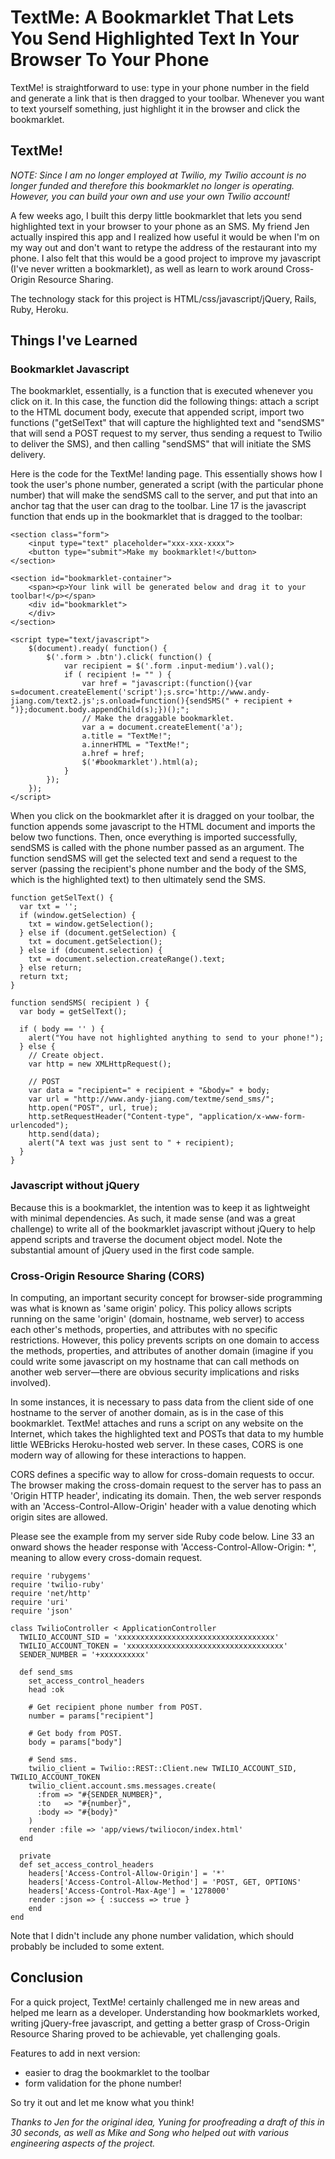 # TextMe: A Bookmarklet That Lets You Send Highlighted Text In Your Browser To Your Phone

TextMe! is straightforward to use: type in your phone number in the field and generate a link that is then dragged to your toolbar. Whenever you want to text yourself something, just highlight it in the browser and click the bookmarklet.

## TextMe!

*NOTE: Since I am no longer employed at Twilio, my Twilio account is no longer funded and therefore this bookmarklet no longer is operating. However, you can build your own and use your own Twilio account!*

A few weeks ago, I built this derpy little bookmarklet that lets you send highlighted text in your browser to your phone as an SMS. My friend Jen actually inspired this app and I realized how useful it would be when I'm on my way out and don't want to retype the address of the restaurant into my phone. I also felt that this would be a good project to improve my javascript (I've never written a bookmarklet), as well as learn to work around Cross-Origin Resource Sharing.

The technology stack for this project is HTML/css/javascript/jQuery, Rails, Ruby, Heroku.

## Things I've Learned

### Bookmarklet Javascript

The bookmarklet, essentially, is a function that is executed whenever you click on it. In this case, the function did the following things: attach a script to the HTML document body, execute that appended script, import two functions ("getSelText" that will capture the highlighted text and "sendSMS" that will send a POST request to my server, thus sending a request to Twilio to deliver the SMS), and then calling "sendSMS" that will initiate the SMS delivery.

Here is the code for the TextMe! landing page. This essentially shows how I took the user's phone number, generated a script (with the particular phone number) that will make the sendSMS call to the server, and put that into an anchor tag that the user can drag to the toolbar. Line 17 is the javascript function that ends up in the bookmarklet that is dragged to the toolbar:

```
<section class="form">
    <input type="text" placeholder="xxx-xxx-xxxx">
    <button type="submit">Make my bookmarklet!</button>
</section>

<section id="bookmarklet-container">
    <span><p>Your link will be generated below and drag it to your toolbar!</p></span>
    <div id="bookmarklet">
    </div>
</section>

<script type="text/javascript">
    $(document).ready( function() {
        $('.form > .btn').click( function() {
            var recipient = $('.form .input-medium').val();
            if ( recipient != "" ) {
                var href = "javascript:(function(){var s=document.createElement('script');s.src='http://www.andy-jiang.com/text2.js';s.onload=function(){sendSMS(" + recipient + ")};document.body.appendChild(s);})();";
                // Make the draggable bookmarklet.
                var a = document.createElement('a');
                a.title = "TextMe!";
                a.innerHTML = "TextMe!";
                a.href = href;
                $('#bookmarklet').html(a);
            }
        });
    });
</script>
```

When you click on the bookmarklet after it is dragged on your toolbar, the function appends some javascript to the HTML document and imports the below two functions. Then, once everything is imported successfully, sendSMS is called with the phone number passed as an argument. The function sendSMS will get the selected text and send a request to the server (passing the recipient's phone number and the body of the SMS, which is the highlighted text) to then ultimately send the SMS.

```
function getSelText() {
  var txt = '';
  if (window.getSelection) {
    txt = window.getSelection();
  } else if (document.getSelection) {
    txt = document.getSelection();
  } else if (document.selection) {
    txt = document.selection.createRange().text;
  } else return;
  return txt;
}

function sendSMS( recipient ) {
  var body = getSelText();

  if ( body == '' ) {
    alert("You have not highlighted anything to send to your phone!");
  } else {
    // Create object.
    var http = new XMLHttpRequest();

    // POST
    var data = "recipient=" + recipient + "&body=" + body;
    var url = "http://www.andy-jiang.com/textme/send_sms/";
    http.open("POST", url, true);
    http.setRequestHeader("Content-type", "application/x-www-form-urlencoded");
    http.send(data);
    alert("A text was just sent to " + recipient);
  }
}
```

### Javascript without jQuery

Because this is a bookmarklet, the intention was to keep it as lightweight with minimal dependencies. As such, it made sense (and was a great challenge) to write all of the bookmarklet javascript without jQuery to help append scripts and traverse the document object model. Note the substantial amount of jQuery used in the first code sample.

### Cross-Origin Resource Sharing (CORS)

In computing, an important security concept for browser-side programming was what is known as 'same origin' policy. This policy allows scripts running on the same 'origin' (domain, hostname, web server) to access each other's methods, properties, and attributes with no specific restrictions. However, this policy prevents scripts on one domain to access the methods, properties, and attributes of another domain (imagine if you could write some javascript on my hostname that can call methods on another web server—there are obvious security implications and risks involved).

In some instances, it is necessary to pass data from the client side of one hostname to the server of another domain, as is in the case of this bookmarklet. TextMe! attaches and runs a script on any website on the Internet, which takes the highlighted text and POSTs that data to my humble little WEBricks Heroku-hosted web server. In these cases, CORS is one modern way of allowing for these interactions to happen.

CORS defines a specific way to allow for cross-domain requests to occur. The browser making the cross-domain request to the server has to pass an 'Origin HTTP header', indicating its domain. Then, the web server responds with an 'Access-Control-Allow-Origin' header with a value denoting which origin sites are allowed.

Please see the example from my server side Ruby code below. Line 33 an onward shows the header response with 'Access-Control-Allow-Origin: *', meaning to allow every cross-domain request.

```
require 'rubygems'
require 'twilio-ruby'
require 'net/http'
require 'uri'
require 'json'

class TwilioController < ApplicationController
  TWILIO_ACCOUNT_SID = 'xxxxxxxxxxxxxxxxxxxxxxxxxxxxxxxxxxx'
  TWILIO_ACCOUNT_TOKEN = 'xxxxxxxxxxxxxxxxxxxxxxxxxxxxxxxxxxx'
  SENDER_NUMBER = '+xxxxxxxxxx'

  def send_sms
    set_access_control_headers
    head :ok

    # Get recipient phone number from POST.
    number = params["recipient"]

    # Get body from POST.
    body = params["body"]

    # Send sms.
    twilio_client = Twilio::REST::Client.new TWILIO_ACCOUNT_SID, TWILIO_ACCOUNT_TOKEN
    twilio_client.account.sms.messages.create(
      :from => "#{SENDER_NUMBER}",
      :to   => "#{number}",
      :body => "#{body}"
    )
    render :file => 'app/views/twiliocon/index.html'
  end

  private
  def set_access_control_headers
    headers['Access-Control-Allow-Origin'] = '*'
    headers['Access-Control-Allow-Method'] = 'POST, GET, OPTIONS'
    headers['Access-Control-Max-Age'] = '1278000'
    render :json => { :success => true }
    end
end
```

Note that I didn't include any phone number validation, which should probably be included to some extent.

## Conclusion

For a quick project, TextMe! certainly challenged me in new areas and helped me learn as a developer. Understanding how bookmarklets worked, writing jQuery-free javascript, and getting a better grasp of Cross-Origin Resource Sharing proved to be achievable, yet challenging goals.

Features to add in next version:
- easier to drag the bookmarklet to the toolbar
- form validation for the phone number!

So try it out and let me know what you think!

*Thanks to Jen for the original idea, Yuning for proofreading a draft of this in 30 seconds, as well as Mike and Song who helped out with various engineering aspects of the project.*